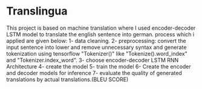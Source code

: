 # Translingua
This project is based on machine translation where I used encoder-decoder LSTM model to translate the english sentence into german. 
process which i applied are given below:
1- data cleaning.
2- preprocessing: convert the input sentence into lower and remove unnecessary syntax and generate tokenization using tensorflow "Tokenizer()" like "Tokenize().word_index" and "Tokenizer.index_word".
3- choose encoder-decoder LSTM RNN Architecture
4- create the model
5- train the model
6- Create the encoder and decoder models for inference 
7- evaluate the quality of generated translations by actual translations.(BLEU SCORE)
